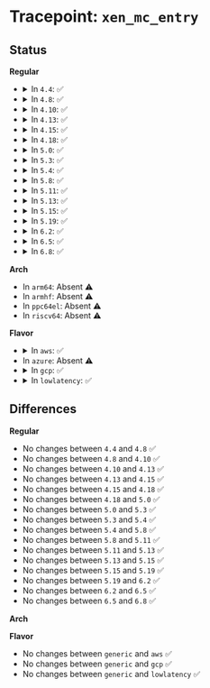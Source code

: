 # Tracepoint: <code>xen_mc_entry</code>

## Status
<b>Regular</b>
<ul>
<li>
<details>
<summary>In <code>4.4</code>: ✅</summary>

Event:

```c
struct trace_event_raw_xen_mc_entry {
    struct trace_entry ent;
    unsigned int op;
    unsigned int nargs;
    long unsigned int args[6];
    char __data[0];
};
```
Function:

```c
void trace_event_raw_event_xen_mc_entry(void *__data, struct multicall_entry *mc, unsigned int nargs);
```
</details>
</li>
<li>
<details>
<summary>In <code>4.8</code>: ✅</summary>

Event:

```c
struct trace_event_raw_xen_mc_entry {
    struct trace_entry ent;
    unsigned int op;
    unsigned int nargs;
    long unsigned int args[6];
    char __data[0];
};
```
Function:

```c
void trace_event_raw_event_xen_mc_entry(void *__data, struct multicall_entry *mc, unsigned int nargs);
```
</details>
</li>
<li>
<details>
<summary>In <code>4.10</code>: ✅</summary>

Event:

```c
struct trace_event_raw_xen_mc_entry {
    struct trace_entry ent;
    unsigned int op;
    unsigned int nargs;
    long unsigned int args[6];
    char __data[0];
};
```
Function:

```c
void trace_event_raw_event_xen_mc_entry(void *__data, struct multicall_entry *mc, unsigned int nargs);
```
</details>
</li>
<li>
<details>
<summary>In <code>4.13</code>: ✅</summary>

Event:

```c
struct trace_event_raw_xen_mc_entry {
    struct trace_entry ent;
    unsigned int op;
    unsigned int nargs;
    long unsigned int args[6];
    char __data[0];
};
```
Function:

```c
void trace_event_raw_event_xen_mc_entry(void *__data, struct multicall_entry *mc, unsigned int nargs);
```
</details>
</li>
<li>
<details>
<summary>In <code>4.15</code>: ✅</summary>

Event:

```c
struct trace_event_raw_xen_mc_entry {
    struct trace_entry ent;
    unsigned int op;
    unsigned int nargs;
    long unsigned int args[6];
    char __data[0];
};
```
Function:

```c
void trace_event_raw_event_xen_mc_entry(void *__data, struct multicall_entry *mc, unsigned int nargs);
```
</details>
</li>
<li>
<details>
<summary>In <code>4.18</code>: ✅</summary>

Event:

```c
struct trace_event_raw_xen_mc_entry {
    struct trace_entry ent;
    unsigned int op;
    unsigned int nargs;
    long unsigned int args[6];
    char __data[0];
};
```
Function:

```c
void trace_event_raw_event_xen_mc_entry(void *__data, struct multicall_entry *mc, unsigned int nargs);
```
</details>
</li>
<li>
<details>
<summary>In <code>5.0</code>: ✅</summary>

Event:

```c
struct trace_event_raw_xen_mc_entry {
    struct trace_entry ent;
    unsigned int op;
    unsigned int nargs;
    long unsigned int args[6];
    char __data[0];
};
```
Function:

```c
void trace_event_raw_event_xen_mc_entry(void *__data, struct multicall_entry *mc, unsigned int nargs);
```
</details>
</li>
<li>
<details>
<summary>In <code>5.3</code>: ✅</summary>

Event:

```c
struct trace_event_raw_xen_mc_entry {
    struct trace_entry ent;
    unsigned int op;
    unsigned int nargs;
    long unsigned int args[6];
    char __data[0];
};
```
Function:

```c
void trace_event_raw_event_xen_mc_entry(void *__data, struct multicall_entry *mc, unsigned int nargs);
```
</details>
</li>
<li>
<details>
<summary>In <code>5.4</code>: ✅</summary>

Event:

```c
struct trace_event_raw_xen_mc_entry {
    struct trace_entry ent;
    unsigned int op;
    unsigned int nargs;
    long unsigned int args[6];
    char __data[0];
};
```
Function:

```c
void trace_event_raw_event_xen_mc_entry(void *__data, struct multicall_entry *mc, unsigned int nargs);
```
</details>
</li>
<li>
<details>
<summary>In <code>5.8</code>: ✅</summary>

Event:

```c
struct trace_event_raw_xen_mc_entry {
    struct trace_entry ent;
    unsigned int op;
    unsigned int nargs;
    long unsigned int args[6];
    char __data[0];
};
```
Function:

```c
void trace_event_raw_event_xen_mc_entry(void *__data, struct multicall_entry *mc, unsigned int nargs);
```
</details>
</li>
<li>
<details>
<summary>In <code>5.11</code>: ✅</summary>

Event:

```c
struct trace_event_raw_xen_mc_entry {
    struct trace_entry ent;
    unsigned int op;
    unsigned int nargs;
    long unsigned int args[6];
    char __data[0];
};
```
Function:

```c
void trace_event_raw_event_xen_mc_entry(void *__data, struct multicall_entry *mc, unsigned int nargs);
```
</details>
</li>
<li>
<details>
<summary>In <code>5.13</code>: ✅</summary>

Event:

```c
struct trace_event_raw_xen_mc_entry {
    struct trace_entry ent;
    unsigned int op;
    unsigned int nargs;
    long unsigned int args[6];
    char __data[0];
};
```
Function:

```c
void trace_event_raw_event_xen_mc_entry(void *__data, struct multicall_entry *mc, unsigned int nargs);
```
</details>
</li>
<li>
<details>
<summary>In <code>5.15</code>: ✅</summary>

Event:

```c
struct trace_event_raw_xen_mc_entry {
    struct trace_entry ent;
    unsigned int op;
    unsigned int nargs;
    long unsigned int args[6];
    char __data[0];
};
```
Function:

```c
void trace_event_raw_event_xen_mc_entry(void *__data, struct multicall_entry *mc, unsigned int nargs);
```
</details>
</li>
<li>
<details>
<summary>In <code>5.19</code>: ✅</summary>

Event:

```c
struct trace_event_raw_xen_mc_entry {
    struct trace_entry ent;
    unsigned int op;
    unsigned int nargs;
    long unsigned int args[6];
    char __data[0];
};
```
Function:

```c
void trace_event_raw_event_xen_mc_entry(void *__data, struct multicall_entry *mc, unsigned int nargs);
```
</details>
</li>
<li>
<details>
<summary>In <code>6.2</code>: ✅</summary>

Event:

```c
struct trace_event_raw_xen_mc_entry {
    struct trace_entry ent;
    unsigned int op;
    unsigned int nargs;
    long unsigned int args[6];
    char __data[0];
};
```
Function:

```c
void trace_event_raw_event_xen_mc_entry(void *__data, struct multicall_entry *mc, unsigned int nargs);
```
</details>
</li>
<li>
<details>
<summary>In <code>6.5</code>: ✅</summary>

Event:

```c
struct trace_event_raw_xen_mc_entry {
    struct trace_entry ent;
    unsigned int op;
    unsigned int nargs;
    long unsigned int args[6];
    char __data[0];
};
```
Function:

```c
void trace_event_raw_event_xen_mc_entry(void *__data, struct multicall_entry *mc, unsigned int nargs);
```
</details>
</li>
<li>
<details>
<summary>In <code>6.8</code>: ✅</summary>

Event:

```c
struct trace_event_raw_xen_mc_entry {
    struct trace_entry ent;
    unsigned int op;
    unsigned int nargs;
    long unsigned int args[6];
    char __data[0];
};
```
Function:

```c
void trace_event_raw_event_xen_mc_entry(void *__data, struct multicall_entry *mc, unsigned int nargs);
```
</details>
</li>
</ul>
<b>Arch</b>
<ul>
<li>
In <code>arm64</code>: Absent ⚠️
</li>
<li>
In <code>armhf</code>: Absent ⚠️
</li>
<li>
In <code>ppc64el</code>: Absent ⚠️
</li>
<li>
In <code>riscv64</code>: Absent ⚠️
</li>
</ul>
<b>Flavor</b>
<ul>
<li>
<details>
<summary>In <code>aws</code>: ✅</summary>

Event:

```c
struct trace_event_raw_xen_mc_entry {
    struct trace_entry ent;
    unsigned int op;
    unsigned int nargs;
    long unsigned int args[6];
    char __data[0];
};
```
Function:

```c
void trace_event_raw_event_xen_mc_entry(void *__data, struct multicall_entry *mc, unsigned int nargs);
```
</details>
</li>
<li>
In <code>azure</code>: Absent ⚠️
</li>
<li>
<details>
<summary>In <code>gcp</code>: ✅</summary>

Event:

```c
struct trace_event_raw_xen_mc_entry {
    struct trace_entry ent;
    unsigned int op;
    unsigned int nargs;
    long unsigned int args[6];
    char __data[0];
};
```
Function:

```c
void trace_event_raw_event_xen_mc_entry(void *__data, struct multicall_entry *mc, unsigned int nargs);
```
</details>
</li>
<li>
<details>
<summary>In <code>lowlatency</code>: ✅</summary>

Event:

```c
struct trace_event_raw_xen_mc_entry {
    struct trace_entry ent;
    unsigned int op;
    unsigned int nargs;
    long unsigned int args[6];
    char __data[0];
};
```
Function:

```c
void trace_event_raw_event_xen_mc_entry(void *__data, struct multicall_entry *mc, unsigned int nargs);
```
</details>
</li>
</ul>

## Differences
<b>Regular</b>
<ul>
<li>
No changes between <code>4.4</code> and <code>4.8</code> ✅
</li>
<li>
No changes between <code>4.8</code> and <code>4.10</code> ✅
</li>
<li>
No changes between <code>4.10</code> and <code>4.13</code> ✅
</li>
<li>
No changes between <code>4.13</code> and <code>4.15</code> ✅
</li>
<li>
No changes between <code>4.15</code> and <code>4.18</code> ✅
</li>
<li>
No changes between <code>4.18</code> and <code>5.0</code> ✅
</li>
<li>
No changes between <code>5.0</code> and <code>5.3</code> ✅
</li>
<li>
No changes between <code>5.3</code> and <code>5.4</code> ✅
</li>
<li>
No changes between <code>5.4</code> and <code>5.8</code> ✅
</li>
<li>
No changes between <code>5.8</code> and <code>5.11</code> ✅
</li>
<li>
No changes between <code>5.11</code> and <code>5.13</code> ✅
</li>
<li>
No changes between <code>5.13</code> and <code>5.15</code> ✅
</li>
<li>
No changes between <code>5.15</code> and <code>5.19</code> ✅
</li>
<li>
No changes between <code>5.19</code> and <code>6.2</code> ✅
</li>
<li>
No changes between <code>6.2</code> and <code>6.5</code> ✅
</li>
<li>
No changes between <code>6.5</code> and <code>6.8</code> ✅
</li>
</ul>
<b>Arch</b>
<ul>
</ul>
<b>Flavor</b>
<ul>
<li>
No changes between <code>generic</code> and <code>aws</code> ✅
</li>
<li>
No changes between <code>generic</code> and <code>gcp</code> ✅
</li>
<li>
No changes between <code>generic</code> and <code>lowlatency</code> ✅
</li>
</ul>
